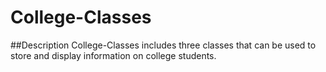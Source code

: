 # College-Classes

##Description
College-Classes includes three classes that can be used to store and display information on college students.
